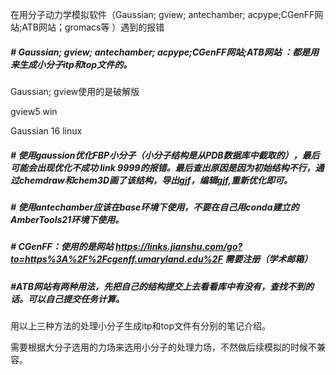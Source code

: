 在用分子动力学模拟软件（Gaussian; gview; antechamber; acpype;CGenFF网站;ATB网站；gromacs等 ）遇到的报错

##### # Gaussian; gview; antechamber; acpype;CGenFF网站;ATB网站 ：都是用来生成小分子itp和top文件的。

Gaussian; gview使用的是破解版

gview5 win

Gaussian 16 linux

##### # 使用gaussion优化FBP小分子（小分子结构是从PDB数据库中截取的），最后可能会出现优化不成功 link 9999的报错。最后查出原因是因为初始结构不行，通过chemdraw和chem3D画了该结构，导出gjf，编辑gjf,重新优化即可。

##### # 使用antechamber应该在base环境下使用，不要在自己用conda建立的AmberTools21环境下使用。

##### # CGenFF：使用的是网站 https://links.jianshu.com/go?to=https%3A%2F%2Fcgenff.umaryland.edu%2F  需要注册（学术邮箱）

##### #ATB网站有两种用法，先把自己的结构提交上去看看库中有没有，查找不到的话。可以自己提交任务计算。

用以上三种方法的处理小分子生成itp和top文件有分别的笔记介绍。

需要根据大分子选用的力场来选用小分子的处理力场，不然做后续模拟的时候不兼容。


